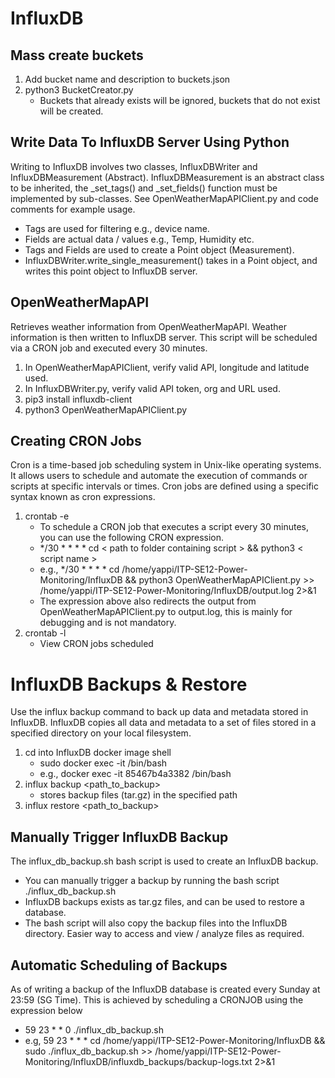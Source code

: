 # InfluxDB 

## Mass create buckets
1. Add bucket name and description to buckets.json
2. python3 BucketCreator.py 
	* Buckets that already exists will be ignored, buckets that do not exist will be created.

## Write Data To InfluxDB Server Using Python
Writing to InfluxDB involves two classes, InfluxDBWriter and InfluxDBMeasurement (Abstract). InfluxDBMeasurement is an abstract class to be
inherited, the _set_tags() and _set_fields() function must be implemented by sub-classes. See OpenWeatherMapAPIClient.py and code comments for example usage.
* Tags are used for filtering e.g., device name.
* Fields are actual data / values e.g., Temp, Humidity etc.
* Tags and Fields are used to create a Point object (Measurement). 
* InfluxDBWriter.write_single_measurement() takes in a Point object, and writes this point object to InfluxDB server.

## OpenWeatherMapAPI
Retrieves weather information from OpenWeatherMapAPI. Weather information is then written to InfluxDB server. This script will be scheduled via a CRON job and executed every 30 minutes. 
1. In OpenWeatherMapAPIClient, verify valid API, longitude and latitude used.
2. In InfluxDBWriter.py, verify valid API token, org and URL used. 
3. pip3 install influxdb-client
4. python3 OpenWeatherMapAPIClient.py	

## Creating CRON Jobs
Cron is a time-based job scheduling system in Unix-like operating systems. It allows users to schedule and automate the execution of commands or scripts at specific intervals or times. Cron jobs are defined using a specific syntax known as cron expressions.
1. crontab -e
	* To schedule a CRON job that executes a script every 30 minutes, you can use the following CRON expression.
	* */30 * * * * cd < path to folder containing script > && python3 < script name > 
	* e.g., */30 * * * *  cd /home/yappi/ITP-SE12-Power-Monitoring/InfluxDB && python3 OpenWeatherMapAPIClient.py  >> /home/yappi/ITP-SE12-Power-Monitoring/InfluxDB/output.log 2>&1
	* The expression above also redirects the output from OpenWeatherMapAPIClient.py to output.log, this is mainly for debugging and is not mandatory. 
2. crontab -l 
	* View CRON jobs scheduled	

# InfluxDB Backups & Restore
Use the influx backup command to back up data and metadata stored in InfluxDB. InfluxDB copies all data and metadata to a set of files stored in a specified directory on your local filesystem.
1. cd into InfluxDB docker image shell
	* sudo docker exec -it <container id> /bin/bash
	* e.g., docker exec -it 85467b4a3382 /bin/bash
2. influx backup <path_to_backup>
	* stores backup files (tar.gz) in the specified path
3. influx restore <path_to_backup>

## Manually Trigger InfluxDB Backup
The influx_db_backup.sh bash script is used to create an InfluxDB backup. 
* You can manually trigger a backup by running the bash script ./influx_db_backup.sh
* InfluxDB backups exists as tar.gz files, and can be used to restore a database.
* The bash script will also copy the backup files into the InfluxDB directory. Easier way to access and view / analyze files as required. 

## Automatic Scheduling of Backups
As of writing a backup of the InfluxDB database is created every Sunday at 23:59 (SG Time). This is achieved by scheduling a CRONJOB using the expression below 
* 59 23 * * 0 ./influx_db_backup.sh
* e.g, 59 23  * * * cd /home/yappi/ITP-SE12-Power-Monitoring/InfluxDB && sudo ./influx_db_backup.sh >> /home/yappi/ITP-SE12-Power-Monitoring/InfluxDB/influxdb_backups/backup-logs.txt 2>&1

